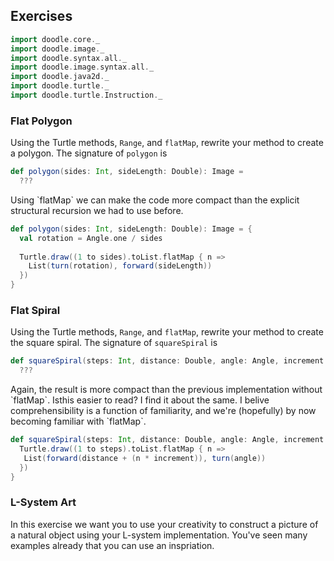 ## Exercises

```scala mdoc:invisible
import doodle.core._
import doodle.image._
import doodle.syntax.all._
import doodle.image.syntax.all._
import doodle.java2d._
import doodle.turtle._
import doodle.turtle.Instruction._
```

### Flat Polygon

Using the Turtle methods, `Range`, and `flatMap`, rewrite your method to create a polygon. The signature of `polygon` is

```scala
def polygon(sides: Int, sideLength: Double): Image = 
  ???
```

<div class="solution">
Using `flatMap` we can make the code more compact than the explicit structural recursion we had to use before.

```scala mdoc:silent
def polygon(sides: Int, sideLength: Double): Image = {
  val rotation = Angle.one / sides
  
  Turtle.draw((1 to sides).toList.flatMap { n =>
    List(turn(rotation), forward(sideLength))
  })
}
```
</div>


### Flat Spiral

Using the Turtle methods, `Range`, and `flatMap`, rewrite your method to create the square spiral. The signature of `squareSpiral` is

```scala
def squareSpiral(steps: Int, distance: Double, angle: Angle, increment: Double): Image =
  ???
```

<div class="solution">
Again, the result is more compact than the previous implementation without `flatMap`. Isthis easier to read? I find it about the same. I belive comprehensibility is a function of familiarity, and we're (hopefully) by now becoming familiar with `flatMap`.

```scala mdoc:silent
def squareSpiral(steps: Int, distance: Double, angle: Angle, increment: Double): Image = {
  Turtle.draw((1 to steps).toList.flatMap { n =>
   List(forward(distance + (n * increment)), turn(angle)) 
  })
}
```
</div>


### L-System Art

In this exercise we want you to use your creativity to construct a picture of a natural object using your L-system implementation. You've seen many examples already that you can use an inspriation. 
